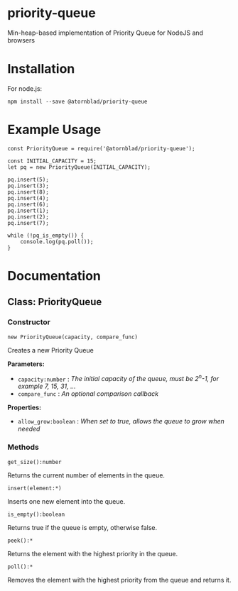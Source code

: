 # priority-queue
Min-heap-based implementation of Priority Queue for NodeJS and browsers

# Installation

For node.js:

```
npm install --save @atornblad/priority-queue
```

# Example Usage

```
const PriorityQueue = require('@atornblad/priority-queue');

const INITIAL_CAPACITY = 15;
let pq = new PriorityQueue(INITIAL_CAPACITY);

pq.insert(5);
pq.insert(3);
pq.insert(8);
pq.insert(4);
pq.insert(6);
pq.insert(1);
pq.insert(2);
pq.insert(7);

while (!pq_is_empty()) {
    console.log(pq.poll());
}
```

# Documentation

## Class: PriorityQueue

### Constructor

```
new PriorityQueue(capacity, compare_func)
```

Creates a new Priority Queue

**Parameters:**

* `capacity:number` : *The initial capacity of the queue, must be 2<sup>n</sup>-1, for example 7, 15, 31, ...*
* `compare_func` : *An optional comparison callback* 

**Properties:**

* `allow_grow:boolean` : *When set to true, allows the queue to grow when needed*

### Methods

```
get_size():number
```

Returns the current number of elements in the queue.

```
insert(element:*)
```

Inserts one new element into the queue.

```
is_empty():boolean
```

Returns true if the queue is empty, otherwise false.

```
peek():*
```

Returns the element with the highest priority in the queue.

```
poll():*
```

Removes the element with the highest priority from the queue and returns it.

